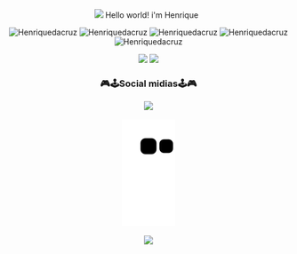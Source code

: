 <div align="center">
  <img src="https://github.com/TheDudeThatCode/TheDudeThatCode/blob/master/Assets/Hi.gif" width="29px"> Hello world! i'm Henrique &nbsp;
  
  ![Henriquedacruz](https://img.shields.io/badge/HTML-239120?style=for-the-badge&logo=html5&logoColor=white)
  ![Henriquedacruz](https://img.shields.io/badge/CSS-239120?&style=for-the-badge&logo=css3&logoColor=white)
  ![Henriquedacruz](https://img.shields.io/badge/JavaScript-F7DF1E?style=for-the-badge&logo=javascript&logoColor=black)
  ![Henriquedacruz](https://img.shields.io/badge/Python-14354C?style=for-the-badge&logo=python&logoColor=white)
  ![Henriquedacruz](https://img.shields.io/badge/Java-ED8B00?style=for-the-badge&logo=java&logoColor=white)


 <div align="center">
  <img height="130em" src="https://github-readme-stats.vercel.app/api?username=Henriquedacruz&show_icons=true&theme=aura_dark" style="max-width:100%;">
   <img height="130em" src="https://github-readme-stats.vercel.app/api/top-langs/?username=Henriquedacruz&layout=compact&theme=aura_dark" style="max-width:100%;">
</div>
  
<div align="center">
  <h3>🎮🕹Social midias🕹🎮</h3>
  <p>
  <a target="_blank" href="https://www.linkedin.com/in/antonio-henrique-silva-da-cruz-a6a943206/"><img src="https://img.shields.io/badge/LinkedIn-0077B5?style=for-the-badge&logo=linkedin&logoColor=white"></a>  
  </a>
 </a>
   </p> 
 
 ![snake gif](https://github.com/Henriquedacruz/Henriquedacruz/blob/output/github-contribution-grid-snake.svg)
  
</div>

<div align="center">
     <img widht="130em" height="130em" src="https://github.com/TheDudeThatCode/TheDudeThatCode/blob/master/Assets/dino.gif">
</div>
